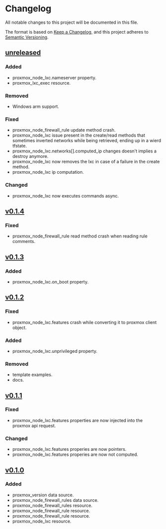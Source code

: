 # Changelog

All notable changes to this project will be documented in this file.

The format is based on [Keep a Changelog](https://keepachangelog.com/en/1.1.0/),
and this project adheres to [Semantic Versioning](https://semver.org/spec/v2.0.0.html).

## [unreleased]
### Added
- proxmox_node_lxc.nameserver property.
- proxmox_lxc_exec resource.

### Removed
- Windows arm support.

### Fixed
- proxmox_node_firewall_rule update method crash.
- proxmox_node_lxc issue present in the create/read methods that sometimes inverted networks while being retrieved, ending up in a wierd tfstate.
- proxmox_node_lxc.networks[].computed_ip changes doesn't implies a destroy anymore.
- proxmox_node_lxc now removes the lxc in case of a failure in the create method.
- proxmox_node_lxc ip computation.

### Changed
- proxmox_node_lxc now executes commands async.

## [v0.1.4]
### Fixed
- proxmox_node_firewall_rule read method crash when reading rule comments.

## [v0.1.3]
### Added
- proxmox_node_lxc.on_boot property.

## [v0.1.2]
### Fixed
- proxmox_node_lxc.features crash while converting it to proxmox client object.

### Added
- proxmox_node_lxc.unprivileged property.

### Removed
- template examples.
- docs.

## [v0.1.1]
### Fixed
- proxmox_node_lxc.features properties are now injected into the proxmox api request.

### Changed
- proxmox_node_lxc.features properies are now pointers.
- proxmox_node_lxc.features properies are now not computed.

## [v0.1.0]
### Added
- proxmox_version data source.
- proxmox_node_firewall_rules data source. 
- proxmox_node_firewall_rules resource. 
- proxmox_node_firewall_rule resource. 
- proxmox_node_firewall_rule resource. 
- proxmox_node_lxc resource.

[unreleased]: https://github.com/iolave/terraform-provider-proxmox/compare/v0.1.4...staging
[v0.1.4]: https://github.com/iolave/terraform-provider-proxmox/releases/tag/v0.1.4
[v0.1.3]: https://github.com/iolave/terraform-provider-proxmox/releases/tag/v0.1.3
[v0.1.2]: https://github.com/iolave/terraform-provider-proxmox/releases/tag/v0.1.2
[v0.1.1]: https://github.com/iolave/terraform-provider-proxmox/releases/tag/v0.1.1
[v0.1.0]: https://github.com/iolave/terraform-provider-proxmox/releases/tag/v0.1.0
